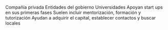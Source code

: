 Compañía privada
Entidades del gobierno 
Universidades
Apoyan start ups en sus primeras fases
Suelen incluir mentorización, formación y tutorización
Ayudan a adquirir el capital, establecer contactos y buscar locales